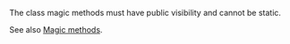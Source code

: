 The class magic methods must have public visibility and cannot be static.

<?php

class foo{
    // magic method must bt public and non-static
    public static function __clone($name) {    }

    // magic method can't be private
    private function __get($name) {    }

    // magic method can't be protected
    private function __set($name, $value) {    }

    // magic method can't be static
    public static function __isset($name) {    }
}

?>

See also [Magic methods](http://php.net/manual/en/language.oop5.magic.php).

